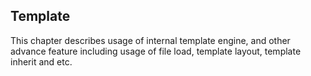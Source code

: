 ## Template

This chapter describes usage of internal template engine, and other advance feature including usage of file load, template layout, template inherit and etc. 
